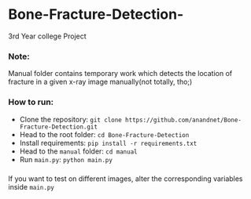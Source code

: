# Bone-Fracture-Detection-
3rd Year college Project

### Note:
Manual folder contains temporary work which detects the location of fracture in a given x-ray image manually(not totally, tho;)

### How to run:
* Clone the repository: `git clone https://github.com/anandnet/Bone-Fracture-Detection.git`
* Head to the root folder: `cd Bone-Fracture-Detection`
* Install requirements: `pip install -r requirements.txt`
* Head to the `manual` folder: `cd manual`
* Run `main.py`: `python main.py`

###
If you want to test on different images, alter the corresponding variables inside `main.py`
